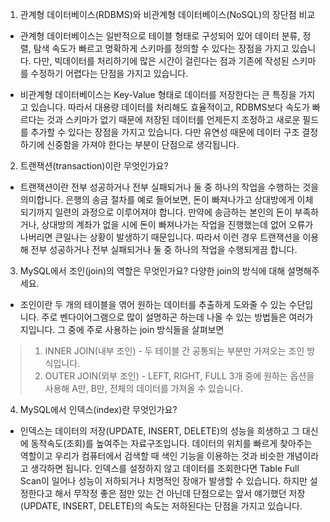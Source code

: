 1. 관계형 데이터베이스(RDBMS)와 비관계형 데이터베이스(NoSQL)의 장단점 비교

- 관계형 데이터베이스는 일반적으로 테이블 형태로 구성되어 있어 데이터 분류, 정렬, 탐색 속도가 빠르고 명확하게 스키마를 정의할 수 있다는 장점을 가지고 있습니다. 다만, 빅데이터를 처리하기에 많은 시간이 걸린다는 점과 기존에 작성된 스키마를 수정하기 어렵다는 단점을 가지고 있습니다.

- 비관계형 데이터베이스는 Key-Value 형태로 데이터를 저장한다는 큰 특징을 가지고 있습니다. 따라서 대용량 데이터를 처리해도 효율적이고, RDBMS보다 속도가 빠르다는 것과 스키마가 없기 때문에 저장된 데이터를 언제든지 조정하고 새로운 필드를 추가할 수 있다는 장점을 가지고 있습니다. 다만 유연성 때문에 데이터 구조 결정하기에 신중함을 가져야 한다는 부분이 단점으로 생각됩니다.

2. 트랜잭션(transaction)이란 무엇인가요?

- 트랜잭션이란 전부 성공하거나 전부 실패되거나 둘 중 하나의 작업을 수행하는 것을 의미합니다. 은행의 송금 절차를 예로 들어보면, 돈이 빠져나가고 상대방에게 이체되기까지 일련의 과정으로 이루어져야 합니다. 만약에 송금하는 본인의 돈이 부족하거나, 상대방의 계좌가 없을 시에 돈이 빠져나가는 작업을 진행했는데 없어 오류가 나버리면 큰일나는 상황이 발생하기 때문입니다. 따라서 이런 경우 트랜잭션을 이용해 전부 성공하거나 전부 실패되거나 둘 중 하나의 작업을 수행되게끔 합니다.

3. MySQL에서 조인(join)의 역할은 무엇인가요? 다양한 join의 방식에 대해 설명해주세요.

- 조인이란 두 개의 테이블을 엮어 원하는 데이터를 추출하게 도와줄 수 있는 수단입니다. 주로 벤다이어그램으로 많이 설명하곤 하는데 나올 수 있는 방법들은 여러가지입니다. 그 중에 주로 사용하는 join 방식들을 살펴보면

> 1. INNER JOIN(내부 조인) - 두 테이블 간 공통되는 부분만 가져오는 조인 방식입니다.
> 2. OUTER JOIN(외부 조인) - LEFT, RIGHT, FULL 3개 중에 원하는 옵션을 사용해 A만, B만, 전체의 데이터를 가져올 수 있습니다. 

4. MySQL에서 인덱스(index)란 무엇인가요?

- 인덱스는 데이터의 저장(UPDATE, INSERT, DELETE)의 성능을 희생하고 그 대신에 동작속도(조회)를 높여주는 자료구조입니다. 데이터의 위치를 빠르게 찾아주는 역할이고 우리가 컴퓨터에서 검색할 때 색인 기능을 이용하는 것과 비슷한 개념이라고 생각하면 됩니다. 인덱스를 설정하지 않고 데이터를 조회한다면 Table Full Scan이 일어나 성능이 저하되거나 치명적인 장애가 발생할 수 있습니다. 하지만 설정한다고 해서 무작정 좋은 점만 있는 건 아닌데 단점으로는 앞서 얘기했던 저장(UPDATE, INSERT, DELETE)의 속도는 저하된다는 단점을 가지고 있습니다. 
